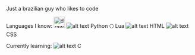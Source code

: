 Just a brazilian guy who likes to code

Languages I know:
<img src="https://github.com/yurijserrano/Github-Profile-Readme-Logos/blob/master/programming%20languages/python.svg" alt="drawing" width="30"/>
![alt text](https://github.com/yurijserrano/Github-Profile-Readme-Logos/blob/master/programming%20languages/python.svg) Python
🌕 Lua
![alt text](https://github.com/yurijserrano/Github-Profile-Readme-Logos/blob/master/others/html.svg) HTML
![alt text](https://github.com/yurijserrano/Github-Profile-Readme-Logos/blob/master/others/css.svg) CSS

Currently learning:
![alt text](https://github.com/yurijserrano/Github-Profile-Readme-Logos/blob/master/programming%20languages/c.svg) C
